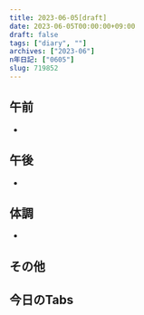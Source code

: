 ```yaml
---
title: 2023-06-05[draft]
date: 2023-06-05T00:00:00+09:00
draft: false
tags: ["diary", ""]
archives: ["2023-06"]
n年日記: ["0605"]
slug: 719852
---
```

## 午前
- 
## 午後
- 
## 体調
- 
## その他
## 今日のTabs